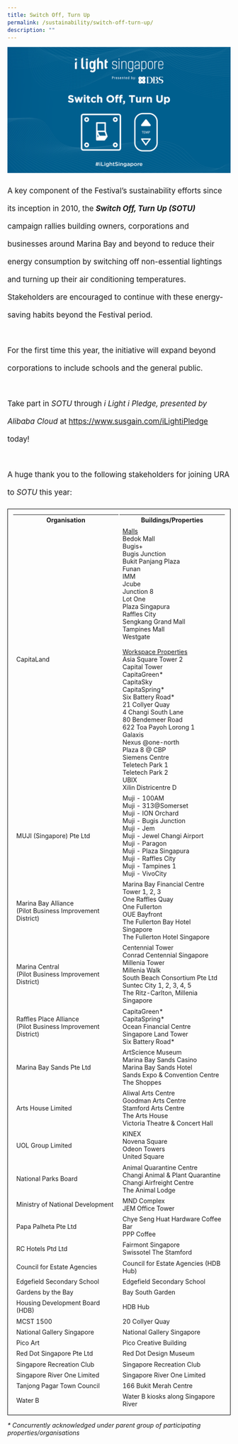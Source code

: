 ```yaml
---
title: Switch Off, Turn Up
permalink: /sustainability/switch-off-turn-up/
description: ""
---
```

![](/images/Sustainability/website%20banner%20sotu%202.png)
<p style="font-size:17px; line-height:40px">A key component of the Festival’s sustainability efforts since its inception in 2010, the <b><i>Switch Off, Turn Up (SOTU)</i></b> campaign rallies building owners, corporations and businesses around Marina Bay and beyond to reduce their energy consumption by switching off non-essential lightings and turning up their air conditioning temperatures. Stakeholders are encouraged to continue with these energy-saving habits beyond the Festival period.
<br><br>
For the first time this year, the initiative will expand beyond corporations to include schools and the general public. 
<br><br>
Take part in <i>SOTU</i> through <i>i Light i Pledge, presented by Alibaba Cloud</i> at <a target="_blank" href="https://www.susgain.com/iLightiPledge">https://www.susgain.com/iLightiPledge</a> today!
<br><br>
A huge thank you to the following stakeholders for joining URA to&nbsp;<i>SOTU</i> this year:<br>

<table style="width:100%; border: 1px solid black; border-collapse: separate; padding: 10px"><thead><tr><th>Organisation</th><th>Buildings/Properties</th></tr></thead>
<tbody>
<tr><td style="width:50%">
CapitaLand</td><td style="width:50%"> <u>Malls</u><br> 
Bedok Mall<br> 
Bugis+<br> 
Bugis Junction<br> 
Bukit Panjang Plaza<br> 
Funan<br> 
IMM<br> 
Jcube<br> 
Junction 8<br> 
Lot One<br> 
Plaza Singapura<br>
Raffles City<br> 
Sengkang Grand Mall<br> 
Tampines Mall<br> 
Westgate<br><br>
<u> Workspace Properties</u><br>
Asia Square Tower 2<br>
Capital Tower<br>
CapitaGreen*<br>
CapitaSky<br>
CapitaSpring*<br>
Six Battery Road*<br>
21 Collyer Quay<br>
4 Changi South Lane<br>
80 Bendemeer Road<br>
622 Toa Payoh Lorong 1<br>
Galaxis<br>
Nexus @one-north<br>
Plaza 8 @ CBP<br>
Siemens Centre<br>
Teletech Park 1<br>
Teletech Park 2<br>
UBIX<br>
Xilin Districentre D</td></tr>

<tr><td style="width:50%">MUJI (Singapore) Pte Ltd</td><td style="width:50%">
Muji - 100AM<br>
Muji - 313@Somerset<br>
Muji - ION Orchard<br>
Muji - Bugis Junction<br>
Muji - Jem<br>
Muji - Jewel Changi Airport<br>
Muji - Paragon<br>
Muji - Plaza Singapura<br>
Muji - Raffles City<br>
Muji - Tampines 1<br>
Muji - VivoCity</td></tr>

<tr><td style="width:50%">
Marina Bay Alliance<br> (Pilot Business Improvement District)</td><td style="width:50%">
Marina Bay Financial Centre Tower 1, 2, 3<br>
One Raffles Quay<br>
One Fullerton<br>
OUE Bayfront<br>
The Fullerton Bay Hotel Singapore<br>
The Fullerton Hotel Singapore</td></tr>

<tr><td style="width:50%">Marina Central<br>
(Pilot Business Improvement District)</td><td style="width:50%">
Centennial Tower<br>
Conrad Centennial Singapore<br>
Millenia Tower<br>
Millenia Walk<br>
South Beach Consortium Pte Ltd<br>
Suntec City 1, 2, 3, 4, 5<br>
The Ritz-Carlton, Millenia Singapore</td></tr>

<tr><td style="width:50%">Raffles Place Alliance<br>(Pilot Business Improvement District)</td><td style="width:50%">
CapitaGreen*<br>
CapitaSpring*<br>
Ocean Financial Centre<br>
Singapore Land Tower<br>
Six Battery Road*</td></tr>
	
<tr><td style="width:50%">Marina Bay Sands Pte Ltd</td><td style="width:50%">
ArtScience Museum<br>
Marina Bay Sands Casino<br>
Marina Bay Sands Hotel<br>
Sands Expo &amp; Convention Centre<br>
The Shoppes</td></tr>

<tr><td style="width:50%">Arts House Limited</td><td style="width:50%">
Aliwal Arts Centre<br> 
Goodman Arts Centre<br> 
Stamford Arts Centre<br> 
The Arts House<br> 
Victoria Theatre &amp; Concert Hall</td></tr>

<tr><td style="width:50%">UOL Group Limited</td><td style="width:50%">
KINEX<br>
Novena Square<br>
Odeon Towers<br>
United Square</td></tr>

<tr><td style="width:50%">National Parks Board</td><td style="width:50%">
Animal Quarantine Centre<br>
Changi Animal &amp; Plant Quarantine Changi Airfreight Centre<br>
The Animal Lodge</td></tr>

<tr><td style="width:50%">Ministry of National Development</td><td style="width:50%">
MND Complex<br>
JEM Office Tower</td></tr>

<tr><td style="width:50%">Papa Palheta Pte Ltd</td><td style="width:50%">
Chye Seng Huat Hardware Coffee Bar<br>
PPP Coffee</td></tr>

<tr><td style="width:50%">RC Hotels Ptd Ltd</td><td style="width:50%">
Fairmont Singapore<br>
Swissotel The Stamford</td></tr>
	
<tr><td style="width:50%">
Council for Estate Agencies</td><td style="width:50%"> Council for Estate Agencies (HDB Hub)</td></tr>

<tr><td style="width:50%">
Edgefield Secondary School</td><td style="width:50%"> Edgefield Secondary School</td></tr>

<tr><td style="width:50%">
Gardens by the Bay</td><td style="width:50%"> Bay South Garden</td></tr>
	
<tr><td style="width:50%">Housing Development Board (HDB)</td><td style="width:50%"> HDB Hub</td></tr>	
	
<tr><td style="width:50%">MCST 1500</td><td style="width:50%"> 20 Collyer Quay</td></tr>
	
<tr><td style="width:50%">National Gallery Singapore</td><td style="width:50%"> National Gallery Singapore</td></tr>

<tr><td style="width:50%">Pico Art</td><td style="width:50%"> Pico Creative Building</td></tr>
	
<tr><td style="width:50%">Red Dot Singapore Pte Ltd</td><td style="width:50%"> Red Dot Design Museum</td></tr>

<tr><td style="width:50%">Singapore Recreation Club</td><td style="width:50%"> Singapore Recreation Club</td></tr>
	
<tr><td style="width:50%">Singapore River One Limited</td><td style="width:50%"> Singapore River One Limited</td></tr>

<tr><td style="width:50%">Tanjong Pagar Town Council</td><td style="width:50%"> 166 Bukit Merah Centre</td></tr>
	
<tr><td style="width:50%">Water B</td><td style="width:50%">
 Water B kiosks along Singapore River</td></tr>
</tbody></table>
<i>* Concurrently acknowledged under parent group of participating properties/organisations</i></p>